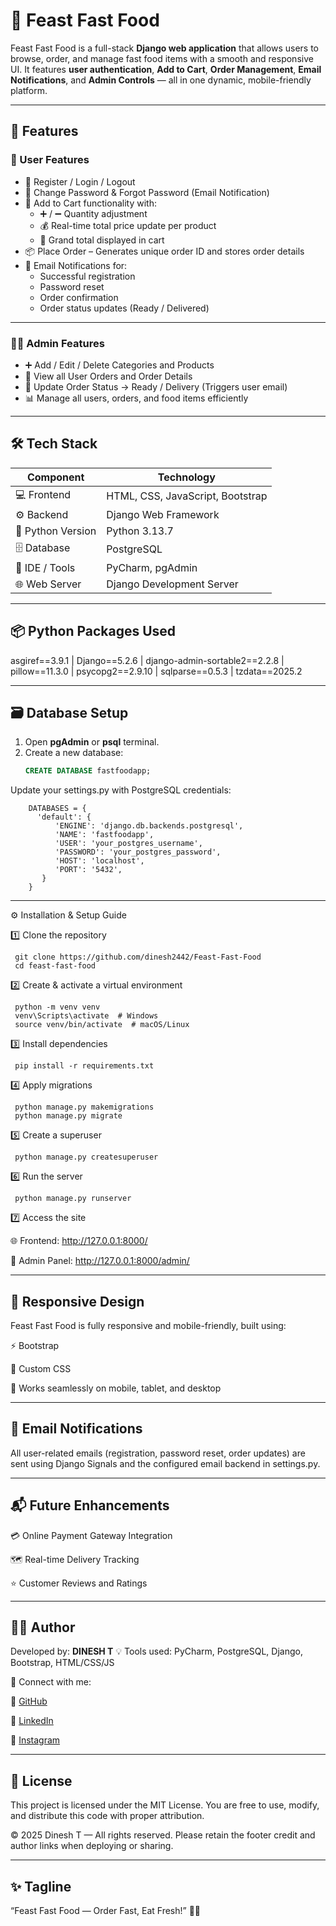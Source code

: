 # 🍔 Feast Fast Food

Feast Fast Food is a full-stack **Django web application** that allows users to browse, order, and manage fast food items with a smooth and responsive UI. It features **user authentication**, **Add to Cart**, **Order Management**, **Email Notifications**, and **Admin Controls** — all in one dynamic, mobile-friendly platform.

---

## 🚀 Features

### 👤 User Features

- 📝 Register / Login / Logout
- 🔐 Change Password & Forgot Password (Email Notification)
- 🛒 Add to Cart functionality with:
  - ➕ / ➖ Quantity adjustment
  - 💰 Real-time total price update per product
  - 🧾 Grand total displayed in cart
- 📦 Place Order – Generates unique order ID and stores order details
- 📧 Email Notifications for:
  - Successful registration
  - Password reset
  - Order confirmation
  - Order status updates (Ready / Delivered)

---

### 🧑‍💼 Admin Features

- ➕ Add / Edit / Delete Categories and Products
- 🧾 View all User Orders and Order Details
- 🔄 Update Order Status → Ready / Delivery (Triggers user email)
- 📊 Manage all users, orders, and food items efficiently

---

## 🛠️ Tech Stack

| Component             | Technology                       |
|-----------------------|----------------------------------|
| 💻 Frontend           | HTML, CSS, JavaScript, Bootstrap |
| ⚙️ Backend            | Django Web Framework             |
| 🐍 Python Version     | Python 3.13.7                    |
| 🗄️ Database          | PostgreSQL                       |
| 🧰 IDE / Tools        | PyCharm, pgAdmin                 |
| 🌐 Web Server         | Django Development Server        |

---

## 📦 Python Packages Used

asgiref==3.9.1 
| Django==5.2.6 
| django-admin-sortable2==2.2.8 
| pillow==11.3.0 
| psycopg2==2.9.10 
| sqlparse==0.5.3 
| tzdata==2025.2



---

## 🗃️ Database Setup

1. Open **pgAdmin** or **psql** terminal.
2. Create a new database:
   ```sql
   CREATE DATABASE fastfoodapp;
   
Update your settings.py with PostgreSQL credentials:
        
        DATABASES = {
          'default': {
              'ENGINE': 'django.db.backends.postgresql',
              'NAME': 'fastfoodapp',
              'USER': 'your_postgres_username',
              'PASSWORD': 'your_postgres_password',
              'HOST': 'localhost',
              'PORT': '5432',
           }
        }


---

⚙️ Installation & Setup Guide

1️⃣ Clone the repository

     git clone https://github.com/dinesh2442/Feast-Fast-Food 
     cd feast-fast-food


2️⃣ Create & activate a virtual environment

     python -m venv venv  
     venv\Scripts\activate  # Windows  
     source venv/bin/activate  # macOS/Linux


3️⃣ Install dependencies

     pip install -r requirements.txt

4️⃣ Apply migrations

     python manage.py makemigrations  
     python manage.py migrate


5️⃣ Create a superuser

     python manage.py createsuperuser

6️⃣ Run the server

     python manage.py runserver

7️⃣ Access the site

🌐 Frontend: http://127.0.0.1:8000/

🔑 Admin Panel: http://127.0.0.1:8000/admin/

---

## 📱 Responsive Design
Feast Fast Food is fully responsive and mobile-friendly, built using:

⚡ Bootstrap

🎨 Custom CSS

📲 Works seamlessly on mobile, tablet, and desktop

---

## 💌 Email Notifications
All user-related emails (registration, password reset, order updates) are sent using Django Signals and the configured email backend in settings.py.

---

## 📬 Future Enhancements
💳 Online Payment Gateway Integration

🗺️ Real-time Delivery Tracking

⭐ Customer Reviews and Ratings

---

## 👨‍💻 Author
Developed by: **DINESH T** 💡 Tools used: PyCharm, PostgreSQL, Django, Bootstrap, HTML/CSS/JS 

🔗 Connect with me:

🔗 [GitHub](https://github.com/dinesh2442) 

🔗 [LinkedIn](https://www.linkedin.com/in/dinesh2442/) 

🔗 [Instagram](https://www.instagram.com/silent_killer_2442/#)

---

## 🏁 License
This project is licensed under the MIT License. You are free to use, modify, and distribute this code with proper attribution.

© 2025 Dinesh T — All rights reserved. Please retain the footer credit and author links when deploying or sharing.

---

## ✨ Tagline
“Feast Fast Food — Order Fast, Eat Fresh!” 🍕🍟






